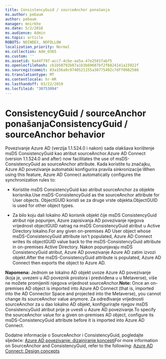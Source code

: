 ```yaml
---
title: ConsistencyGuid / sourceAnchor ponašanja
ms.author: pebaum
author: pebaum
manager: mnirkhe
ms.date: 5/2/2018
ms.audience: Admin
ms.topic: article
ROBOTS: NOINDEX, NOFOLLOW
localization_priority: Normal
ms.collection: Adm_O365
ms.custom: ''
ms.assetid: 6a44f797-acc7-4cbe-aa5a-47e2581fabf5
ms.openlocfilehash: cb1b50792b07a1b3b69607bf2f6824141a15922f
ms.sourcegitcommit: 03a156a9c9740521155a30775492c7dff0982588
ms.translationtype: MT
ms.contentlocale: hr-HR
ms.lasthandoff: 03/22/2019
ms.locfileid: "30753094"
---
```

# <a name="consistencyguid--sourceanchor-behavior"></a><span data-ttu-id="69d64-102">ConsistencyGuid / sourceAnchor ponašanja</span><span class="sxs-lookup"><span data-stu-id="69d64-102">ConsistencyGuid / sourceAnchor behavior</span></span>

<span data-ttu-id="69d64-103">Povezivanje Azure AD (verzija 1.1.524.0 i nakon) sada olakšava korištenje msDS ConsistencyGuid kao atribut sourceAnchor.</span><span class="sxs-lookup"><span data-stu-id="69d64-103">Azure AD Connect (version 1.1.524.0 and after) now facilitates the use of msDS-ConsistencyGuid as sourceAnchor attribute.</span></span> <span data-ttu-id="69d64-104">Kada koristite tu značajku, Azure AD povezivanje automatski konfigurira pravila sinkronizacije:</span><span class="sxs-lookup"><span data-stu-id="69d64-104">When using this feature, Azure AD Connect automatically configures the synchronization rules to:</span></span>
  
- <span data-ttu-id="69d64-105">Koristite msDS ConsistencyGuid kao atribut sourceAnchor za objekte korisnika.</span><span class="sxs-lookup"><span data-stu-id="69d64-105">Use msDS-ConsistencyGuid as the sourceAnchor attribute for User objects.</span></span> <span data-ttu-id="69d64-106">ObjectGUID koristi se za druge vrste objekta.</span><span class="sxs-lookup"><span data-stu-id="69d64-106">ObjectGUID is used for other object types.</span></span>
    
- <span data-ttu-id="69d64-107">Za bilo koju dali lokalno AD korisnik objekt čije msDS ConsistencyGuid atribut nije popunjen, Azure zapisivanja AD povezivanje njegova vrijednost objectGUID natrag na msDS ConsistencyGuid atribut u Active Directory lokalno.</span><span class="sxs-lookup"><span data-stu-id="69d64-107">For any given on-premises AD User object whose msDS-ConsistencyGuid attribute isn't populated, Azure AD Connect writes its objectGUID value back to the msDS-ConsistencyGuid attribute in on-premises Active Directory.</span></span> <span data-ttu-id="69d64-108">Nakon popunjavaju msDS ConsistencyGuid atribut, Azure AD povezivanje Azure AD zatim izvozi objekt.</span><span class="sxs-lookup"><span data-stu-id="69d64-108">After the msDS-ConsistencyGuid attribute is populated, Azure AD Connect then exports the object to Azure AD.</span></span>
    
 <span data-ttu-id="69d64-109">**Napomena:** Jednom se lokalno AD objekt uvoze Azure AD povezivanje (koja je, uvezeni u AD poveznik prostora i predviđena u u Metaverse), više ne možete promijeniti njegova vrijednost sourceAnchor.</span><span class="sxs-lookup"><span data-stu-id="69d64-109">**Note:** Once an on-premises AD object is imported into Azure AD Connect (that is, imported into the AD Connector Space and projected into the Metaverse), you cannot change its sourceAnchor value anymore.</span></span> <span data-ttu-id="69d64-110">Za određivanje vrijednosti sourceAnchor za u dao lokalno AD objekt, konfigurirajte njegov msDS ConsistencyGuid atribut prije je uvesti u Azure AD povezivanje.</span><span class="sxs-lookup"><span data-stu-id="69d64-110">To specify the sourceAnchor value for a given on-premises AD object, configure its msDS-ConsistencyGuid attribute before it is imported into Azure AD Connect.</span></span> 
  
<span data-ttu-id="69d64-111">Dodatne informacije o SourceAnchor i ConsistencyGuid, pogledajte sljedeće: [Azure AD povezivanje: dizajniranje koncepti](https://docs.microsoft.com/azure/active-directory/connect/active-directory-aadconnect-design-concepts)</span><span class="sxs-lookup"><span data-stu-id="69d64-111">For more information on SourceAnchor and ConsistencyGuid, refer to the following: [Azure AD Connect: Design concepts](https://docs.microsoft.com/azure/active-directory/connect/active-directory-aadconnect-design-concepts)</span></span>
  

